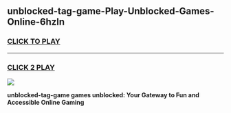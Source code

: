 
## unblocked-tag-game-Play-Unblocked-Games-Online-6hzln
<h3>
<a href="https://premium76.site?title=unblocked-tag-game&ref=24A">CLICK TO PLAY</a></h3>
<hr>

<h3>
<a href="https://premium76.site?title=unblocked-tag-game&ref=24A">CLICK 2 PLAY</a>
  
</h3>

<a href="https://premium76.site?title=unblocked-tag-game&ref=24A"><img src="https://clearcache.store/games.png"></a>


**unblocked-tag-game games unblocked: Your Gateway to Fun and Accessible Online Gaming**
